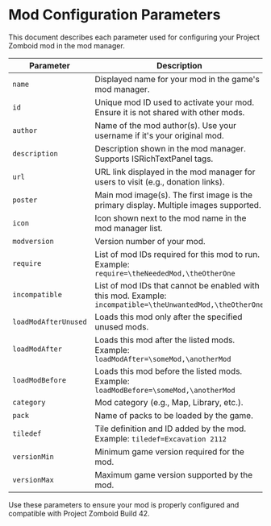 # Mod Configuration Parameters

This document describes each parameter used for configuring your Project Zomboid mod in the mod manager.

| Parameter        | Description |
|------------------|-------------|
| `name`           | Displayed name for your mod in the game's mod manager. |
| `id`             | Unique mod ID used to activate your mod. Ensure it is not shared with other mods. |
| `author`         | Name of the mod author(s). Use your username if it's your original mod. |
| `description`    | Description shown in the mod manager. Supports ISRichTextPanel tags. |
| `url`            | URL link displayed in the mod manager for users to visit (e.g., donation links). |
| `poster`         | Main mod image(s). The first image is the primary display. Multiple images supported. |
| `icon`           | Icon shown next to the mod name in the mod manager list. |
| `modversion`     | Version number of your mod. |
| `require`        | List of mod IDs required for this mod to run. Example: `require=\theNeededMod,\theOtherOne` |
| `incompatible`   | List of mod IDs that cannot be enabled with this mod. Example: `incompatible=\theUnwantedMod,\theOtherOne` |
| `loadModAfterUnused` | Loads this mod only after the specified unused mods. |
| `loadModAfter`   | Loads this mod after the listed mods. Example: `loadModAfter=\someMod,\anotherMod` |
| `loadModBefore`  | Loads this mod before the listed mods. Example: `loadModBefore=\someMod,\anotherMod` |
| `category`       | Mod category (e.g., Map, Library, etc.). |
| `pack`           | Name of packs to be loaded by the game. |
| `tiledef`        | Tile definition and ID added by the mod. Example: `tiledef=Excavation 2112` |
| `versionMin`     | Minimum game version required for the mod. |
| `versionMax`     | Maximum game version supported by the mod. |

Use these parameters to ensure your mod is properly configured and compatible with Project Zomboid Build 42.